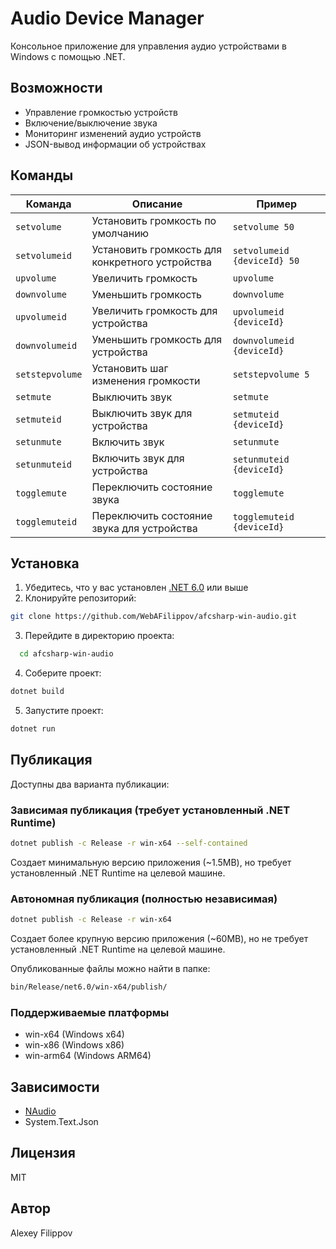 # Audio Device Manager

Консольное приложение для управления аудио устройствами в Windows с помощью .NET.

## Возможности

- Управление громкостью устройств
- Включение/выключение звука
- Мониторинг изменений аудио устройств
- JSON-вывод информации об устройствах

## Команды

| Команда | Описание | Пример |
|---------|----------|--------|
| `setvolume` | Установить громкость по умолчанию | `setvolume 50` |
| `setvolumeid` | Установить громкость для конкретного устройства | `setvolumeid {deviceId} 50` |
| `upvolume` | Увеличить громкость | `upvolume` |
| `downvolume` | Уменьшить громкость | `downvolume` |
| `upvolumeid` | Увеличить громкость для устройства | `upvolumeid {deviceId}` |
| `downvolumeid` | Уменьшить громкость для устройства | `downvolumeid {deviceId}` |
| `setstepvolume` | Установить шаг изменения громкости | `setstepvolume 5` |
| `setmute` | Выключить звук | `setmute` |
| `setmuteid` | Выключить звук для устройства | `setmuteid {deviceId}` |
| `setunmute` | Включить звук | `setunmute` |
| `setunmuteid` | Включить звук для устройства | `setunmuteid {deviceId}` |
| `togglemute` | Переключить состояние звука | `togglemute` |
| `togglemuteid` | Переключить состояние звука для устройства | `togglemuteid {deviceId}` |

## Установка

1. Убедитесь, что у вас установлен [.NET 6.0](https://dotnet.microsoft.com/download) или выше
2. Клонируйте репозиторий: 
``` bash
git clone https://github.com/WebAFilippov/afcsharp-win-audio.git
```
3. Перейдите в директорию проекта: 
``` bash
  cd afcsharp-win-audio
```
4. Соберите проект: 
``` bash
dotnet build
```
5. Запустите проект: 
``` bash
dotnet run
```

## Публикация

Доступны два варианта публикации:

### Зависимая публикация (требует установленный .NET Runtime)

``` bash
dotnet publish -c Release -r win-x64 --self-contained
```
Создает минимальную версию приложения (~1.5MB), но требует установленный .NET Runtime на целевой машине.

### Автономная публикация (полностью независимая)

``` bash
dotnet publish -c Release -r win-x64
```
Создает более крупную версию приложения (~60MB), но не требует установленный .NET Runtime на целевой машине.

Опубликованные файлы можно найти в папке:
``` bash
bin/Release/net6.0/win-x64/publish/
```

### Поддерживаемые платформы

- win-x64 (Windows x64)
- win-x86 (Windows x86)
- win-arm64 (Windows ARM64)

## Зависимости

- [NAudio](https://github.com/naudio/NAudio)
- System.Text.Json

## Лицензия

MIT

## Автор

Alexey Filippov




